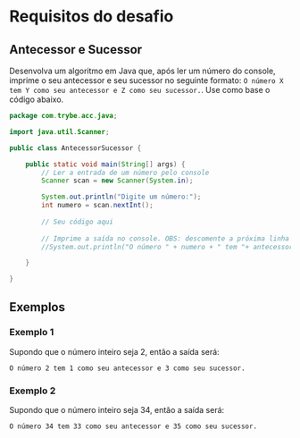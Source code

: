 # Requisitos do desafio

## Antecessor e Sucessor


Desenvolva um algoritmo em Java que, após ler um número do console, imprime o seu antecessor e seu sucessor no seguinte formato: `O número X tem Y como seu antecessor e Z como seu sucessor.`. Use como base o código abaixo. 


```java
package com.trybe.acc.java;

import java.util.Scanner;

public class AntecessorSucessor {

	public static void main(String[] args) {
		// Ler a entrada de um número pelo console	
		Scanner scan = new Scanner(System.in);

		System.out.println("Digite um número:");
		int numero = scan.nextInt();
		
		// Seu código aqui
				
		// Imprime a saída no console. OBS: descomente a próxima linha
		//System.out.println("O número " + numero + " tem "+ antecessor + " como seu antecessor e " + sucessor + " como seu sucessor.");

	}

}
```
## Exemplos

### Exemplo 1

Supondo que o número inteiro seja 2, então a saída será:
```
O número 2 tem 1 como seu antecessor e 3 como seu sucessor. 
```

### Exemplo 2

Supondo que o número inteiro seja 34, então a saída será:
```
O número 34 tem 33 como seu antecessor e 35 como seu sucessor. 
```